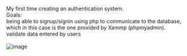 My first time creating an authentication system.<br>
Goals:<br>
being able to signup/signin using php to communicate to the database, which in this case is the one provided by Xammp (phpmyadmin).<br>
validate data entered by users<br>
<br>
![image](https://github.com/user-attachments/assets/81754a7e-4312-4ec4-a4ca-68986177320c)


